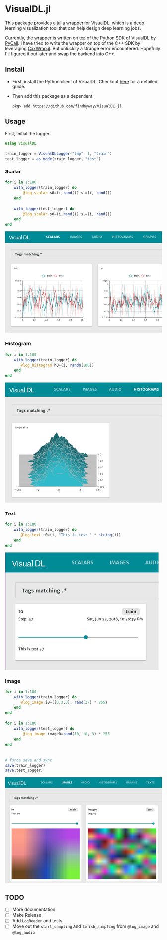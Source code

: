 # VisualDL.jl

This package provides a julia wrapper for [VisualDL](https://github.com/PaddlePaddle/VisualDL), which is a deep learning visualization tool that can help design deep learning jobs.

Currently, the wrapper is written on top of the Python SDK of VisualDL by [PyCall](https://github.com/JuliaPy/PyCall.jl). I have tried to write the wrapper on top of the C++ SDK by leveraging [CxxWrap.jl](https://github.com/JuliaInterop/CxxWrap.jl). But unluckily a strange error encountered. Hopefully I'll figured it out later and swap the backend into C++.

## Install

- First, install the Python client of VisualDL. Checkout [here](https://github.com/PaddlePaddle/VisualDL#install-with-virtualenv) for a detailed guide. 

- Then add this package as a dependent.

    `pkg> add https://github.com/findmyway/VisualDL.jl`

## Usage

First, initial the logger.

```julia
using VisualDL

train_logger = VisualDLLogger("tmp", 1, "train")
test_logger = as_mode(train_logger, "test")
```

### Scalar

```julia
for i in 1:100
    with_logger(train_logger) do
        @log_scalar s0=(i,rand()) s1=(i, rand())
    end

    with_logger(test_logger) do
        @log_scalar s0=(i,rand()) s1=(i, rand())
    end
end
```

![](docs/images/scalar_example.png)

### Histogram

```julia
for i in 1:100
    with_logger(train_logger) do
       @log_histogram h0=(i, randn(100))
    end
end
```

![](docs/images/histogram_example.png)

### Text

```julia
for i in 1:100
    with_logger(train_logger) do
       @log_text t0=(i, "This is test " * string(i))
    end
end
```

![](docs/images/text_example.png)

### Image

```julia
for i in 1:100
    with_logger(train_logger) do
       @log_image i0=([3,3,3], rand(27) * 255)
    end
end

for i in 1:100
    with_logger(test_logger) do
        @log_image image0=rand(10, 10, 3) * 255
    end
end


# force save and sync
save(train_logger)
save(test_logger)
```

![](docs/images/image_example.png)

## TODO

- [ ] More documentation
- [ ] Make Release
- [ ] Add `LogReader` and tests
- [ ] Move out the `start_sampling` and `finish_sampling` from `@log_image` and `@log_audio`
